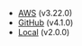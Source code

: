 - [AWS](aws/aws.md) (v3.22.0)
- [GitHub](github/github.md) (v4.1.0)
- [Local](local/local.md) (v2.0.0)